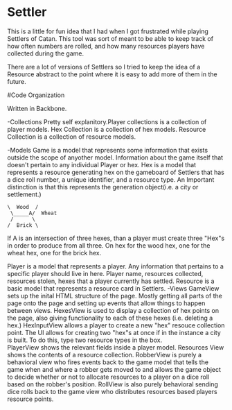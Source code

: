 # Settler

This is a little for fun idea that I had when I got frustrated while playing Settlers of Catan. This tool was sort of meant to be able to keep track of how often numbers are rolled, and how many resources players have collected during the game. 

There are a lot of versions of Settlers so I tried to keep the idea of a Resource abstract to the point where it is easy to add more of them in the future. 

#Code Organization

Written in Backbone.

-Collections 
Pretty self explanitory.Player collections is a collection of player models. Hex Collection is a collection of hex models. Resource Collection is a collection of resource models. 

-Models 
Game is a model that represents some information that exists outside the scope of anyother model. Information about the game itself that doesn't pertain to any individual Player or hex.
Hex is a model that represents a resource generating hex on the gameboard of Settlers that has a dice roll number, a unique identifier, and a resource type. An Important distinction is that this represents the generation object(i.e. a city or settlement.)

```
\  Wood  /
 \_____A/  Wheat
 /      \
/  Brick \

```

If A is an intersection of three hexes, than a player must create three "Hex"s in order to produce from all three. On hex for the wood hex, one for the wheat hex, one for the brick hex.

Player is a model that represents a player. Any information that pertains to a specific player should live in here. Player name, resources collected, resources stolen, hexes that a player currently has settled. 
Resource is a basic model that represents a resource card in Settlers. 
-Views
GameView sets up the inital HTML structure of the page. Mostly getting all parts of the page onto the page and setting up events that allow things to happen between views. 
HexesView is used to display a collection of hex points on the page, also giving functionality to each of these hexes (i.e. deleting a hex.)
HexInputView allows a player to create a new "hex" resouce collection point. The UI allows for creating two "hex"s at once if in the instance a city is built. To do this, type two resource types in the box.  
PlayerView shows the relevant fields inside a player model.
Resources View shows the contents of a resource collection.
RobberView is purely a behavioral view who fires events back to the game model that tells the game when and where a robber gets moved to and allows the game object to decide whether or not to allocate resources to a player on a dice roll based on the robber's position.
RollView is also purely behavioral sending dice rolls back to the game view who distributes resources based players resource points.
